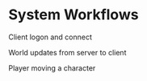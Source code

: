 # System Workflows

Client logon and connect

World updates from server to client

Player moving a character
